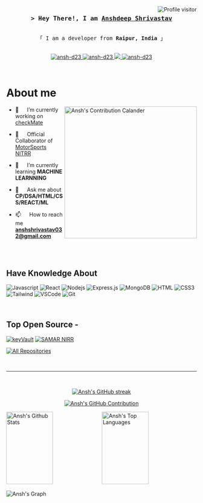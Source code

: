 <a href="https://komarev.com/ghpvc/?username=ansh-d23">
  <img align="right" src="https://komarev.com/ghpvc/?username=trulyaman25&label=Visitors&color=0e75b6&style=flat" alt="Profile visitor" />
</a>


<!-- Intro  -->
<h3 align="center">
        <samp>&gt; Hey There!, I am
                <b><a target="_blank" href="#">Anshdeep Shrivastav</a></b>
        </samp>
</h3>


<p align="center"> 
  <samp>
    <br>
    「 I am a developer from <b>Raipur, India</b> 」
    <br>
    <br>
  </samp>
</p>

<p align="center">
 <!-- <a href="" target="blank">
  <img src="https://img.shields.io/badge/Website-DC143C?style=for-the-badge&logo=medium&logoColor=white" alt="ansh-d23" />
 </a> -->
 <a href="https://www.linkedin.com/in/anshdeep-shrivastav-5a9a6b244/" target="_blank">
  <img src="https://img.shields.io/badge/LinkedIn-0077B5?style=for-the-badge&logo=linkedin&logoColor=white" alt="ansh-d23"/>
 </a>
  
<a href="https://mail.google.com/mail/?view=cm&fs=1&to=anshshrivastav032@gmail.com" target="_blank">
  <img src="https://img.shields.io/badge/Gmail-D14836?style=for-the-badge&logo=gmail&logoColor=white" alt="ansh-d23"/>
</a>

  
 <!-- <a href="https://dev.to/ansh-d23" target="_blank">
  <img src="https://img.shields.io/badge/dev.to-0A0A0A?style=for-the-badge&logo=dev.to&logoColor=white" alt="ansh-d23" />
 </a> -->
 <a href="https://twitter.com/" target="_blank">
  <img src="https://img.shields.io/badge/Twitter-1DA1F2?style=for-the-badge&logo=twitter&logoColor=white" />
 </a>
 <a href="https://instagram.com/ansh_d23" target="_blank">
  <img src="https://img.shields.io/badge/Instagram-fe4164?style=for-the-badge&logo=instagram&logoColor=white" alt="ansh-d23" />
 </a>
 
</p>
<br />

<!-- About Section -->
 # About me
 
<p>
 <img align="right" width="350" src="https://ssr-contributions-svg.vercel.app/_/ansh-d23?chart=3dbar&gap=0.6&scale=2&gradient=true&animation=wave&animation_duration=10&format=svg&weeks=10&theme=yellow_wine&widget_size=medium&dark=true" alt="Ansh's Contribution Calander" />

  - 🔭 &emsp; I’m currently working on [checkMate](https://github.com/ansh-d23/checkMate)

  - 👯 &emsp; Official Collaborator of [MotorSports NITRR](https://github.com/ansh-d23/MotoSports-24)

  - 🌱 &emsp; I’m currently learning **MACHINE LEARNNING**

  - 💬 &emsp; Ask me about **CP/DSA/HTML/CSS/REACT/ML**

  - 📫 &emsp; How to reach me **anshshrivastav032@gmail.com**

</p>

<br/>
<br/>

## Have Knowledge About

![Javascript](https://img.shields.io/badge/Javascript-F0DB4F?style=for-the-badge&labelColor=black&logo=javascript&logoColor=F0DB4F)
![React](https://img.shields.io/badge/-React-61DBFB?style=for-the-badge&labelColor=black&logo=react&logoColor=61DBFB)
![Nodejs](https://img.shields.io/badge/Nodejs-3C873A?style=for-the-badge&labelColor=black&logo=node.js&logoColor=3C873A)
![Express.js](https://img.shields.io/badge/Express.js-000000?style=for-the-badge&logo=express&logoColor=white)
![MongoDB](https://img.shields.io/badge/MongoDB-4EA94B?style=for-the-badge&logo=mongodb&logoColor=white)
![HTML](https://img.shields.io/badge/HTML5-E34F26?style=for-the-badge&logo=html5&logoColor=white)
![CSS3](https://img.shields.io/badge/CSS3-1572B6?style=for-the-badge&logo=css3&logoColor=white)
![Tailwind](https://img.shields.io/badge/Tailwind_CSS-092749?style=for-the-badge&logo=tailwindcss&logoColor=06B6D4&labelColor=000000)
![VSCode](https://img.shields.io/badge/Visual_Studio-0078d7?style=for-the-badge&logo=visual%20studio&logoColor=white)
![Git](https://img.shields.io/badge/Git-F05032?style=for-the-badge&logo=git&logoColor=white)

<br/>

## Top Open Source -
[![keyVault](https://github-readme-stats.vercel.app/api/pin/?username=ansh-d23&repo=keyVault&border_color=7F3FBF&bg_color=0D1117&title_color=C9D1D9&text_color=8B949E&icon_color=7F3FBF)](https://github.com/ansh-d23/keyVault)
[![SAMAR NIRR](https://github-readme-stats.vercel.app/api/pin/?username=ansh-d23&repo=samar2k22&border_color=7F3FBF&bg_color=0D1117&title_color=C9D1D9&text_color=8B949E&icon_color=7F3FBF)](https://github.com/ansh-d23/samar)


<p align="left">
  <a href="https://github.com/ansh-d23?tab=repositories" target="_blank"><img alt="All Repositories" title="All Repositories" src="https://img.shields.io/badge/-All%20Repos-2962FF?style=for-the-badge&logo=koding&logoColor=white"/></a>
</p>

<br/>
<hr/>
<br/>

<p align="center">
  <a href="https://github.com/ansh-d23">
    <img src="https://github-readme-streak-stats.herokuapp.com/?user=ansh-d23&theme=radical&border=7F3FBF&background=0D1117" alt="Ansh's GitHub streak"/>
  </a>
</p>

<p align="center">
  <a href="https://github.com/ansh-d23">
    <img src="https://github-profile-summary-cards.vercel.app/api/cards/profile-details?username=ansh-d23&theme=radical" alt="Ansh's GitHub Contribution"/>
  </a>
</p>



<a> 
    <a href="https://github.com/ansh-d23"><img alt="Ansh's Github Stats" src="https://denvercoder1-github-readme-stats.vercel.app/api?username=ansh-d23&show_icons=true&count_private=true&theme=react&border_color=7F3FBF&bg_color=0D1117&title_color=F85D7F&icon_color=F8D866" height="192px" width="49.5%"/></a>
  <a href="https://github.com/ansh-d23"><img alt="Ansh's Top Languages" src="https://denvercoder1-github-readme-stats.vercel.app/api/top-langs/?username=ansh-d23&langs_count=8&layout=compact&theme=react&border_color=7F3FBF&bg_color=0D1117&title_color=F85D7F&icon_color=F8D866" height="192px" width="49.5%"/></a>
  <br/>
</a>


![Ansh's Graph](https://github-readme-activity-graph.vercel.app/graph?username=ansh-d23&custom_title=Ansh%20GitHub%20Activity%20Graph&bg_color=0D1117&color=7F3FBF&line=7F3FBF&point=7F3FBF&area_color=FFFFFF&title_color=FFFFFF&area=true)
